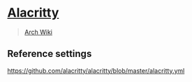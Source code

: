 # [Alacritty](https://github.com/alacritty/alacritty/)

> [Arch Wiki](https://wiki.archlinux.org/index.php/Alacritty)

## Reference settings

<https://github.com/alacritty/alacritty/blob/master/alacritty.yml>
